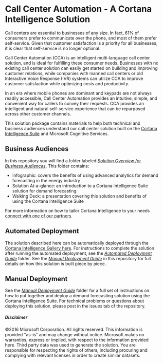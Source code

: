 ﻿# Call Center Automation - A Cortana Intelligence Solution

Call centers are essential to businesses of any size. In fact, 61% of consumers prefer to communicate over the phone, and most of them prefer self-service. Given that customer satisfaction is a priority for all businesses, it is clear that self-service is no longer optional. 

Call Center Automation (CCA) is an intelligent multi-language call center solution, and is ideal for fulfilling these consumer needs. Businesses with no existing call center solution can easily get started on building and improving customer relations, while companies with manned call centers or old Interactive Voice Response (IVR) systems can utilize CCA to improve customer satisfaction while optimizing costs and productivity.

In an era where mobile phones are dominant and keypads are not always readily accessible, Call Center Automation provides an intuitive, simple, and convenient way for callers to convey their requests. CCA provides an intelligent and natural self-service experience that can be repurposed across other customer channels.

This solution package contains materials to help both technical and business audiences understand our call center solution built on the [Cortana Intelligence Suite](https://www.microsoft.com/en-us/server-cloud/cortana-intelligence-suite/Overview.aspx) and Microsoft Cognitive Services.

## Business Audiences
In this repository you will find a folder labeled [*Solution Overview for Business Audiences*](https://github.com/Azure/cortana-intelligence-energy-forecasting-solution/tree/master/Solution%20Overview%20for%20Business%20Audiences). This folder contains:
- Infographic: covers the benefits of using advanced analytics for demand forecasting in the energy industry
- Solution At-a-glance: an introduction to a Cortana Intelligence Suite solution for demand forecasting
- Walking Deck: a  presentation covering this solution and benefits of using the Cortana Intelligence Suite

For more information on how to tailor Cortana Intelligence to your needs [connect with one of our partners](http://aka.ms/CISFindPartner).

## Automated Deployment
The solution described here can be automatically deployed through the [Cortana Intelligence Gallery here](https://go.microsoft.com/fwlink/?linkid=831187). For instructions to complete the solution after running the automated deployment, see the [*Automated Deployment Guide*](https://github.com/Azure/cortana-intelligence-energy-forecasting-solution/tree/master/Post-Deployment%20Instructions) folder. See the [*Manual Deployment Guide*](https://github.com/Azure/cortana-intelligence-energy-forecasting-solution/tree/master/Technical%20Deployment%20Guide) in this repository for full details on how this solution is built piece by piece.

## Manual Deployment
See the  [*Manual Deployment Guide*](https://github.com/Azure/cortana-intelligence-energy-forecasting-solution/tree/master/Technical%20Deployment%20Guide) folder for a full set of instructions on how to put together and deploy a demand forecasting solution using the Cortana Intelligence Suite. For technical problems or questions about deploying this solution, please post in the issues tab of the repository.

##### Disclaimer
©2016 Microsoft Corporation. All rights reserved.  This information is provided "as-is" and may change without notice. Microsoft makes no warranties, express or implied, with respect to the information provided here.  Third party data was used to generate the solution.  You are responsible for respecting the rights of others, including procuring and complying with relevant licenses in order to create similar datasets.
